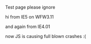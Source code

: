 Test page please ignore

hi from IE5 on WFW3.11

and again from IE4.01

now JS is causing full blown crashes :(